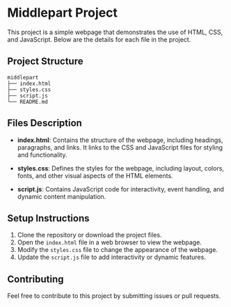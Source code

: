 # Middlepart Project

This project is a simple webpage that demonstrates the use of HTML, CSS, and JavaScript. Below are the details for each file in the project.

## Project Structure

```
middlepart
├── index.html
├── styles.css
├── script.js
└── README.md
```

## Files Description

- **index.html**: Contains the structure of the webpage, including headings, paragraphs, and links. It links to the CSS and JavaScript files for styling and functionality.

- **styles.css**: Defines the styles for the webpage, including layout, colors, fonts, and other visual aspects of the HTML elements.

- **script.js**: Contains JavaScript code for interactivity, event handling, and dynamic content manipulation.

## Setup Instructions

1. Clone the repository or download the project files.
2. Open the `index.html` file in a web browser to view the webpage.
3. Modify the `styles.css` file to change the appearance of the webpage.
4. Update the `script.js` file to add interactivity or dynamic features.

## Contributing

Feel free to contribute to this project by submitting issues or pull requests.